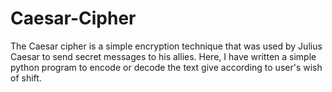 # Caesar-Cipher
The Caesar cipher is a simple encryption technique that was used by Julius Caesar to send secret messages to his allies. Here, I have written a simple python program to encode or decode the text give according to user's wish of shift.
